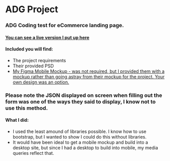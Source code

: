 # ADG Project
### ADG Coding test for eCommerce landing page. 

#### <a href="http://creativewwweb.com" target="_blank">You can see a live version I put up here</a>

#### Included you will find: 
* The project requirements
* Their provided PSD
* <a href="https://www.figma.com/proto/f5SiDEL6JHt8cxDURpSdLD3K/ADG?node-id=0%3A1&viewport=515%2C99%2C0.1322&scaling=scale-down&redirected=1" target="_blank">My Figma Mobile Mockup - was not required, but I provided them with a mockup rather than going astray from their mockup for the project. Your own design was an option. </a>

### Please note the JSON displayed on screen when filling out the form was one of the ways they said to display, I know not to use this method. 

#### What I did:
* I used the least amound of libraries possible. I know how to use bootstrap, but I wanted to show I could do this without libraries. 
* It would have been ideal to get a mobile mockup and build into a desktop site, but since I had a desktop to build into mobile, my media queries reflect that. 

